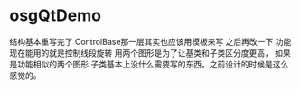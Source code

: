 # osgQtDemo
结构基本重写完了 ControlBase那一层其实也应该用模板来写 之后再改一下 功能现在能用的就是控制线段旋转 用两个图形是为了让基类和子类区分度更高，
如果是功能相似的两个图形 子类基本上没什么需要写的东西，之前设计的时候是这么感觉的。
